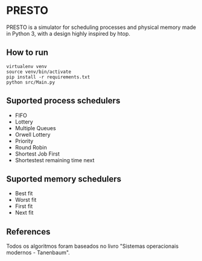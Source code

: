 # PRESTO

PRESTO is a simulator for scheduling processes and physical memory made in Python 3, with a design highly inspired by htop.



## How to run

    virtualenv venv
    source venv/bin/activate
    pip install -r requirements.txt
    python src/Main.py

## Suported process schedulers

 - FIFO
 - Lottery
 - Multiple Queues
 - Orwell Lottery
 - Priority
 - Round Robin
 - Shortest Job First
 - Shortestest remaining time next
 
## Suported memory schedulers
 - Best fit
 - Worst fit
 - First fit
 - Next fit

## References
Todos os algoritmos foram baseados no livro "Sistemas operacionais modernos - Tanenbaum".
